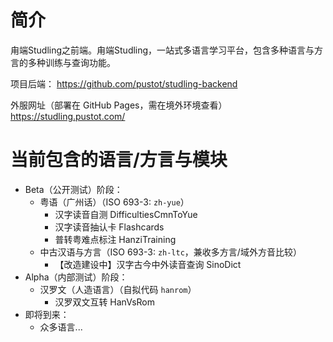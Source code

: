 # 简介

甪端Studling之前端。甪端Studling，一站式多语言学习平台，包含多种语言与方言的多种训练与查询功能。

项目后端： https://github.com/pustot/studling-backend

外服网址（部署在 GitHub Pages，需在境外环境查看） https://studling.pustot.com/

# 当前包含的语言/方言与模块

- Beta（公开测试）阶段：
    - 粤语（广州话）（ISO 693-3: `zh-yue`）
        - 汉字读音自测 DifficultiesCmnToYue
        - 汉字读音抽认卡 Flashcards
        - 普转粤难点标注 HanziTraining
    - 中古汉语与方言（ISO 693-3: `zh-ltc`，兼收多方言/域外方音比较）
        - 【改造建设中】汉字古今中外读音查询 SinoDict
- Alpha（内部测试）阶段：
    - 汉罗文（人造语言）（自拟代码 `hanrom`）
        - 汉罗双文互转 HanVsRom
- 即将到来：
    - 众多语言... 
